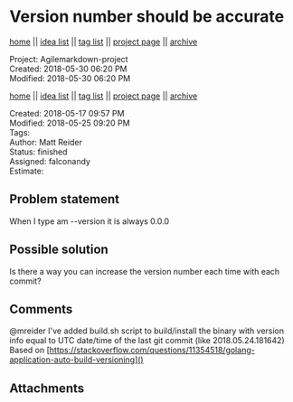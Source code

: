 # Version number should be accurate

[home](../index.md) || [idea list](../ideas.md) || [tag list](../tags.md) || [project page](../agilemarkdown-project.md) || [archive](archive.md)

Project: Agilemarkdown-project  
Created: 2018-05-30 06:20 PM  
Modified: 2018-05-30 06:20 PM  

[home](../index.md) || [idea list](../ideas.md) || [tag list](../tags.md) || [project page](../agilemarkdown-project.md) || [archive](archive.md)

Created: 2018-05-17 09:57 PM  
Modified: 2018-05-25 09:20 PM  
Tags:   
Author: Matt Reider  
Status: finished  
Assigned: falconandy  
Estimate:   

## Problem statement

When I type am --version it is always 0.0.0

## Possible solution

Is there a way you can increase the version number each time with each commit?

## Comments

 @mreider I've added build.sh script to build/install the binary with version info equal to UTC date/time of the last git commit (like 2018.05.24.181642)
Based on [https://stackoverflow.com/questions/11354518/golang-application-auto-build-versioning]()

## Attachments
